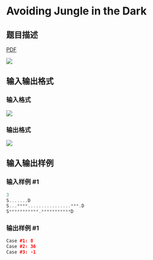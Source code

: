 # Avoiding Jungle in the Dark

## 题目描述

[problemUrl]: https://uva.onlinejudge.org/index.php?option=com_onlinejudge&Itemid=8&category=27&page=show_problem&problem=2540

[PDF](https://uva.onlinejudge.org/external/115/p11545.pdf)

![](https://cdn.luogu.com.cn/upload/vjudge_pic/UVA11545/839be366f41982dbb5fc47999ae03f47cff10de2.png)

## 输入输出格式

### 输入格式

![](https://cdn.luogu.com.cn/upload/vjudge_pic/UVA11545/a39a5271604977c69551c0c41280c16788c38916.png)

### 输出格式

![](https://cdn.luogu.com.cn/upload/vjudge_pic/UVA11545/08b1b847a7712ce43dbd960d5f094b03329c3792.png)

## 输入输出样例

### 输入样例 #1

```cpp
3
S.......D
S...****................***.D
S***********.***********D
```


### 输出样例 #1

```cpp
Case #1: 8
Case #2: 36
Case #3: -1
```


